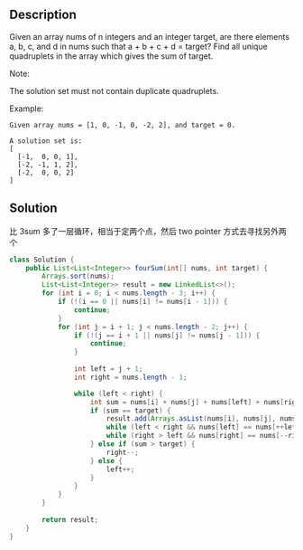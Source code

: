 ## Description

Given an array nums of n integers and an integer target, are there elements a, b, c, and d in nums such that a + b + c + d = target? Find all unique quadruplets in the array which gives the sum of target.

Note:

The solution set must not contain duplicate quadruplets.

Example:
```
Given array nums = [1, 0, -1, 0, -2, 2], and target = 0.

A solution set is:
[
  [-1,  0, 0, 1],
  [-2, -1, 1, 2],
  [-2,  0, 0, 2]
]
```

## Solution

比 3sum 多了一层循环，相当于定两个点，然后 two pointer 方式去寻找另外两个

```java
class Solution {
    public List<List<Integer>> fourSum(int[] nums, int target) {
        Arrays.sort(nums);
        List<List<Integer>> result = new LinkedList<>();
        for (int i = 0; i < nums.length - 3; i++) {
            if (!(i == 0 || nums[i] != nums[i - 1])) {
                continue;
            }
            for (int j = i + 1; j < nums.length - 2; j++) {
                if (!(j == i + 1 || nums[j] != nums[j - 1])) {
                    continue;
                }
                
                int left = j + 1;
                int right = nums.length - 1;

                while (left < right) {
                    int sum = nums[i] + nums[j] + nums[left] + nums[right];
                    if (sum == target) {
                        result.add(Arrays.asList(nums[i], nums[j], nums[left], nums[right]));
                        while (left < right && nums[left] == nums[++left]){}
                        while (right > left && nums[right] == nums[--right]) {}
                    } else if (sum > target) {
                        right--;
                    } else {
                        left++;
                    }
                }
            }
        }
        
        return result;
    }
}
```
